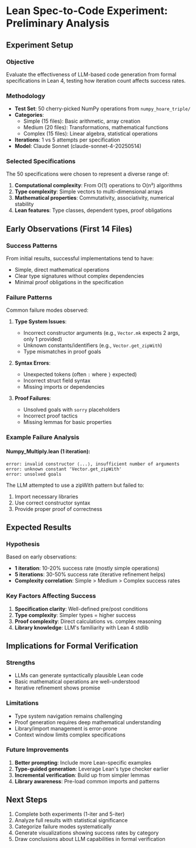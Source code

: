 # Lean Spec-to-Code Experiment: Preliminary Analysis

## Experiment Setup

### Objective
Evaluate the effectiveness of LLM-based code generation from formal specifications in Lean 4, testing how iteration count affects success rates.

### Methodology
- **Test Set**: 50 cherry-picked NumPy operations from `numpy_hoare_triple/`
- **Categories**: 
  - Simple (15 files): Basic arithmetic, array creation
  - Medium (20 files): Transformations, mathematical functions
  - Complex (15 files): Linear algebra, statistical operations
- **Iterations**: 1 vs 5 attempts per specification
- **Model**: Claude Sonnet (claude-sonnet-4-20250514)

### Selected Specifications
The 50 specifications were chosen to represent a diverse range of:
1. **Computational complexity**: From O(1) operations to O(n²) algorithms
2. **Type complexity**: Simple vectors to multi-dimensional arrays
3. **Mathematical properties**: Commutativity, associativity, numerical stability
4. **Lean features**: Type classes, dependent types, proof obligations

## Early Observations (First 14 Files)

### Success Patterns
From initial results, successful implementations tend to have:
- Simple, direct mathematical operations
- Clear type signatures without complex dependencies
- Minimal proof obligations in the specification

### Failure Patterns
Common failure modes observed:
1. **Type System Issues**:
   - Incorrect constructor arguments (e.g., `Vector.mk` expects 2 args, only 1 provided)
   - Unknown constants/identifiers (e.g., `Vector.get_zipWith`)
   - Type mismatches in proof goals

2. **Syntax Errors**:
   - Unexpected tokens (often `:` where `}` expected)
   - Incorrect struct field syntax
   - Missing imports or dependencies

3. **Proof Failures**:
   - Unsolved goals with `sorry` placeholders
   - Incorrect proof tactics
   - Missing lemmas for basic properties

### Example Failure Analysis

#### Numpy_Multiply.lean (1 iteration):
```
error: invalid constructor ⟨...⟩, insufficient number of arguments
error: unknown constant 'Vector.get_zipWith'
error: unsolved goals
```
The LLM attempted to use a zipWith pattern but failed to:
1. Import necessary libraries
2. Use correct constructor syntax
3. Provide proper proof of correctness

## Expected Results

### Hypothesis
Based on early observations:
- **1 iteration**: 10-20% success rate (mostly simple operations)
- **5 iterations**: 30-50% success rate (iterative refinement helps)
- **Complexity correlation**: Simple > Medium > Complex success rates

### Key Factors Affecting Success
1. **Specification clarity**: Well-defined pre/post conditions
2. **Type complexity**: Simpler types = higher success
3. **Proof complexity**: Direct calculations vs. complex reasoning
4. **Library knowledge**: LLM's familiarity with Lean 4 stdlib

## Implications for Formal Verification

### Strengths
- LLMs can generate syntactically plausible Lean code
- Basic mathematical operations are well-understood
- Iterative refinement shows promise

### Limitations
- Type system navigation remains challenging
- Proof generation requires deep mathematical understanding
- Library/import management is error-prone
- Context window limits complex specifications

### Future Improvements
1. **Better prompting**: Include more Lean-specific examples
2. **Type-guided generation**: Leverage Lean's type checker earlier
3. **Incremental verification**: Build up from simpler lemmas
4. **Library awareness**: Pre-load common imports and patterns

## Next Steps
1. Complete both experiments (1-iter and 5-iter)
2. Analyze full results with statistical significance
3. Categorize failure modes systematically
4. Generate visualizations showing success rates by category
5. Draw conclusions about LLM capabilities in formal verification